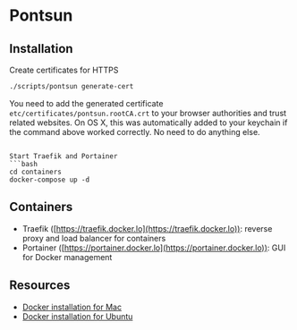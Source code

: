 # Pontsun

## Installation

Create certificates for HTTPS
```bash
./scripts/pontsun generate-cert
```
You need to add the generated certificate `etc/certificates/pontsun.rootCA.crt` to your browser authorities and trust related websites.
On OS X, this was automatically added to your keychain if the command above worked correctly. No need to do anything else.
```

Start Traefik and Portainer
```bash
cd containers
docker-compose up -d
```

## Containers

- Traefik ([https://traefik.docker.lo](https://traefik.docker.lo)): reverse proxy and load balancer for containers
- Portainer ([https://portainer.docker.lo](https://portainer.docker.lo)): GUI for Docker management

## Resources
- [Docker installation for Mac](docs/docker-installation-for-mac.md)
- [Docker installation for Ubuntu](docs/docker-installation-for-ubuntu.md)

